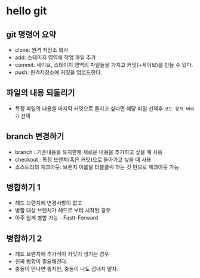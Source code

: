 # hello git

## git 명령어 요약

- clone: 원격 저장소 복사
- add: 스테이지 영역에 작업 파일 추가
- commit: 세이브, 스테이지 영역의 파일들을 가지고 커밋(+세이브)를 만들 수 있다.
- push: 원격저장소에 커밋을 업로드한다.

## 파일의 내용 되돌리기

- 특정 파일의 내용을 마지막 커밋으로 돌리고 싶다면 해당 파일 선책후 `코드 뭉치 버리기` 선택

## branch 변경하기

- branch : 기존내용을 유지한채 새로운 내용을 추가하고 싶을 때 사용
- checkout : 특정 브랜치(혹은 커밋)으로 돌아가고 싶을 때 사용
- 소스트리의 체크아웃: 브랜치 이름을 더블클릭 하는 것 만으로 체크아웃 가능


## 병합하기 1

- 헤드 브랜치에 변경사항이 없고
- 병합 대상 브랜치가 헤드로 부터 시작된 경우
- 아주 쉽게 병합 가능 - Fastt-Forward

## 병합하기 2

- 헤드 브랜치에 추가적이 커밋이 생기는 경우
- 진짜 병합이 필요해진다.
- 충돌이 안나면 좋지만, 충돌이 나도 겁내지 말자.